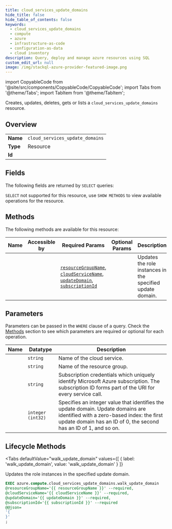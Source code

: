 ```yaml
--- 
title: cloud_services_update_domains
hide_title: false
hide_table_of_contents: false
keywords:
  - cloud_services_update_domains
  - compute
  - azure
  - infrastructure-as-code
  - configuration-as-data
  - cloud inventory
description: Query, deploy and manage azure resources using SQL
custom_edit_url: null
image: /img/stackql-azure-provider-featured-image.png
---
```


import CopyableCode from '@site/src/components/CopyableCode/CopyableCode';
import Tabs from '@theme/Tabs';
import TabItem from '@theme/TabItem';

Creates, updates, deletes, gets or lists a <code>cloud_services_update_domains</code> resource.

## Overview
<table><tbody>
<tr><td><b>Name</b></td><td><code>cloud_services_update_domains</code></td></tr>
<tr><td><b>Type</b></td><td>Resource</td></tr>
<tr><td><b>Id</b></td><td><CopyableCode code="azure.compute.cloud_services_update_domains" /></td></tr>
</tbody></table>

## Fields

The following fields are returned by `SELECT` queries:

`SELECT` not supported for this resource, use `SHOW METHODS` to view available operations for the resource.


## Methods

The following methods are available for this resource:

<table>
<thead>
    <tr>
    <th>Name</th>
    <th>Accessible by</th>
    <th>Required Params</th>
    <th>Optional Params</th>
    <th>Description</th>
    </tr>
</thead>
<tbody>
<tr>
    <td><a href="#walk_update_domain"><CopyableCode code="walk_update_domain" /></a></td>
    <td><CopyableCode code="exec" /></td>
    <td><a href="#parameter-resourceGroupName"><code>resourceGroupName</code></a>, <a href="#parameter-cloudServiceName"><code>cloudServiceName</code></a>, <a href="#parameter-updateDomain"><code>updateDomain</code></a>, <a href="#parameter-subscriptionId"><code>subscriptionId</code></a></td>
    <td></td>
    <td>Updates the role instances in the specified update domain.</td>
</tr>
</tbody>
</table>

## Parameters

Parameters can be passed in the `WHERE` clause of a query. Check the [Methods](#methods) section to see which parameters are required or optional for each operation.

<table>
<thead>
    <tr>
    <th>Name</th>
    <th>Datatype</th>
    <th>Description</th>
    </tr>
</thead>
<tbody>
<tr id="parameter-cloudServiceName">
    <td><CopyableCode code="cloudServiceName" /></td>
    <td><code>string</code></td>
    <td>Name of the cloud service.</td>
</tr>
<tr id="parameter-resourceGroupName">
    <td><CopyableCode code="resourceGroupName" /></td>
    <td><code>string</code></td>
    <td>Name of the resource group.</td>
</tr>
<tr id="parameter-subscriptionId">
    <td><CopyableCode code="subscriptionId" /></td>
    <td><code>string</code></td>
    <td>Subscription credentials which uniquely identify Microsoft Azure subscription. The subscription ID forms part of the URI for every service call.</td>
</tr>
<tr id="parameter-updateDomain">
    <td><CopyableCode code="updateDomain" /></td>
    <td><code>integer (int32)</code></td>
    <td>Specifies an integer value that identifies the update domain. Update domains are identified with a zero-based index: the first update domain has an ID of 0, the second has an ID of 1, and so on.</td>
</tr>
</tbody>
</table>

## Lifecycle Methods

<Tabs
    defaultValue="walk_update_domain"
    values={[
        { label: 'walk_update_domain', value: 'walk_update_domain' }
    ]}
>
<TabItem value="walk_update_domain">

Updates the role instances in the specified update domain.

```sql
EXEC azure.compute.cloud_services_update_domains.walk_update_domain 
@resourceGroupName='{{ resourceGroupName }}' --required, 
@cloudServiceName='{{ cloudServiceName }}' --required, 
@updateDomain='{{ updateDomain }}' --required, 
@subscriptionId='{{ subscriptionId }}' --required 
@@json=
'{
}'
;
```
</TabItem>
</Tabs>

